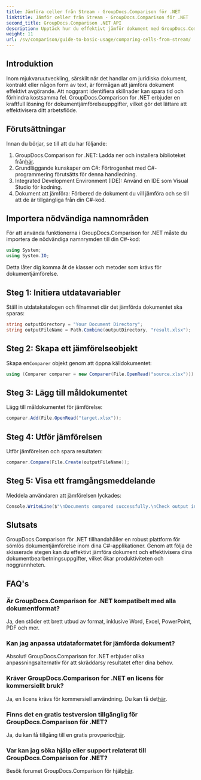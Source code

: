 ```yaml
---
title: Jämföra celler från Stream - GroupDocs.Comparison för .NET
linktitle: Jämför celler från Stream - GroupDocs.Comparison för .NET
second_title: GroupDocs.Comparison .NET API
description: Upptäck hur du effektivt jämför dokument med GroupDocs.Comparison för .NET. Den här omfattande guiden leder dig genom att importera namnområden, initiera jämförelsevariabler och utföra dokumentjämförelser steg för steg.
weight: 11
url: /sv/comparison/guide-to-basic-usage/comparing-cells-from-stream/
---
```

## Introduktion

Inom mjukvaruutveckling, särskilt när det handlar om juridiska dokument, kontrakt eller någon form av text, är förmågan att jämföra dokument effektivt avgörande. Att noggrant identifiera skillnader kan spara tid och förhindra kostsamma fel. GroupDocs.Comparison for .NET erbjuder en kraftfull lösning för dokumentjämförelseuppgifter, vilket gör det lättare att effektivisera ditt arbetsflöde.

## Förutsättningar

Innan du börjar, se till att du har följande:

1. GroupDocs.Comparison for .NET: Ladda ner och installera biblioteket från[här](https://releases.groupdocs.com/comparison/net/).
2. Grundläggande kunskaper om C#: Förtrogenhet med C#-programmering förutsätts för denna handledning.
3. Integrated Development Environment (IDE): Använd en IDE som Visual Studio för kodning.
4. Dokument att jämföra: Förbered de dokument du vill jämföra och se till att de är tillgängliga från din C#-kod.

## Importera nödvändiga namnområden

För att använda funktionerna i GroupDocs.Comparison for .NET måste du importera de nödvändiga namnrymden till din C#-kod:

```csharp
using System;
using System.IO;
```

Detta låter dig komma åt de klasser och metoder som krävs för dokumentjämförelse.

## Steg 1: Initiera utdatavariabler

Ställ in utdatakatalogen och filnamnet där det jämförda dokumentet ska sparas:

```csharp
string outputDirectory = "Your Document Directory";
string outputFileName = Path.Combine(outputDirectory, "result.xlsx");
```

## Steg 2: Skapa ett jämförelseobjekt

 Skapa en`Comparer` objekt genom att öppna källdokumentet:

```csharp
using (Comparer comparer = new Comparer(File.OpenRead("source.xlsx")))
```

## Steg 3: Lägg till måldokumentet

Lägg till måldokumentet för jämförelse:

```csharp
comparer.Add(File.OpenRead("target.xlsx"));
```

## Steg 4: Utför jämförelsen

Utför jämförelsen och spara resultaten:

```csharp
comparer.Compare(File.Create(outputFileName));
```

## Steg 5: Visa ett framgångsmeddelande

Meddela användaren att jämförelsen lyckades:

```csharp
Console.WriteLine($"\nDocuments compared successfully.\nCheck output in {outputDirectory}.");
```

## Slutsats

GroupDocs.Comparison för .NET tillhandahåller en robust plattform för sömlös dokumentjämförelse inom dina C#-applikationer. Genom att följa de skisserade stegen kan du effektivt jämföra dokument och effektivisera dina dokumentbearbetningsuppgifter, vilket ökar produktiviteten och noggrannheten.

## FAQ's

### Är GroupDocs.Comparison for .NET kompatibelt med alla dokumentformat?

Ja, den stöder ett brett utbud av format, inklusive Word, Excel, PowerPoint, PDF och mer.

### Kan jag anpassa utdataformatet för jämförda dokument?

Absolut! GroupDocs.Comparison for .NET erbjuder olika anpassningsalternativ för att skräddarsy resultatet efter dina behov.

### Kräver GroupDocs.Comparison for .NET en licens för kommersiellt bruk?

 Ja, en licens krävs för kommersiell användning. Du kan få det[här](https://purchase.groupdocs.com/buy).

### Finns det en gratis testversion tillgänglig för GroupDocs.Comparison för .NET?

 Ja, du kan få tillgång till en gratis provperiod[här](https://releases.groupdocs.com/).

### Var kan jag söka hjälp eller support relaterat till GroupDocs.Comparison for .NET?

 Besök forumet GroupDocs.Comparison för hjälp[här](https://forum.groupdocs.com/c/comparison/12).